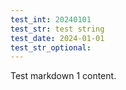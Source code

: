 ```yaml
---
test_int: 20240101
test_str: test string
test_date: 2024-01-01
test_str_optional:
---
```


Test markdown 1 content.
